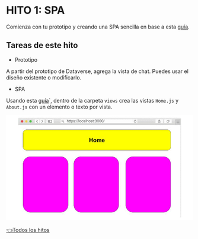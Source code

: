 # **HITO 1:** SPA

Comienza con tu prototipo y creando una SPA sencilla en base a esta [guía](https://github.com/Laboratoria/guide-router/tree/guide-v1).

## Tareas de este hito

* Prototipo

A partir del prototipo de Dataverse, agrega la vista de chat. Puedes usar el diseño existente o modificarlo.

* SPA

Usando esta
[guía](https://github.com/Laboratoria/guide-router/tree/guide-v1)`,
dentro de la carpeta ```views```
crea las vistas ```Home.js``` y ```About.js```
con un elemento o texto por vista.

![Preview spa](./assets/previewSPA.gif)

[👈Todos los hitos](../README.md#6-hitos)
